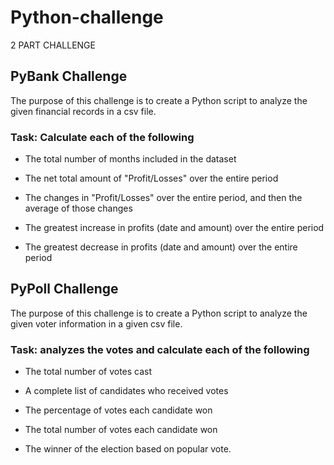 # Python-challenge

2 PART CHALLENGE 

## PyBank Challenge
The purpose of this challenge is to create a Python script to analyze the given financial records in a csv file.

### Task: Calculate each of the following

* The total number of months included in the dataset

* The net total amount of "Profit/Losses" over the entire period

* The changes in "Profit/Losses" over the entire period, and then the average of those changes

* The greatest increase in profits (date and amount) over the entire period

* The greatest decrease in profits (date and amount) over the entire period



## PyPoll Challenge
The purpose of this challenge is to create a Python script to analyze the given voter information in a given csv file.

### Task: analyzes the votes and calculate each of the following

* The total number of votes cast

* A complete list of candidates who received votes

* The percentage of votes each candidate won

* The total number of votes each candidate won

* The winner of the election based on popular vote.
